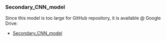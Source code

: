### Secondary_CNN_model
Since this model is too large for GitHub repository, it is available @ Google Drive:
  - [Secondary_CNN_model](https://drive.google.com/open?id=0B4IQrtRvVsweMG9jYW5paWZrMEE)   
